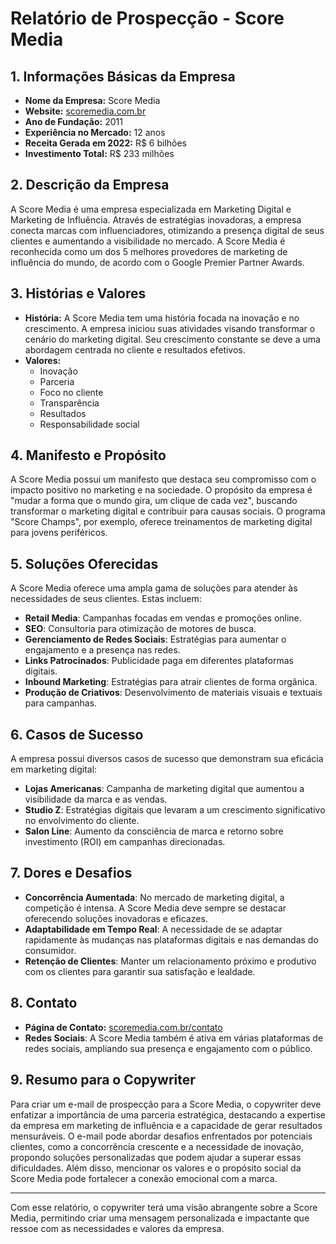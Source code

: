 # Relatório de Prospecção - Score Media

## 1. Informações Básicas da Empresa
- **Nome da Empresa:** Score Media
- **Website:** [scoremedia.com.br](https://scoremedia.com.br)
- **Ano de Fundação:** 2011
- **Experiência no Mercado:** 12 anos
- **Receita Gerada em 2022:** R$ 6 bilhões
- **Investimento Total:** R$ 233 milhões

## 2. Descrição da Empresa
A Score Media é uma empresa especializada em Marketing Digital e Marketing de Influência. Através de estratégias inovadoras, a empresa conecta marcas com influenciadores, otimizando a presença digital de seus clientes e aumentando a visibilidade no mercado. A Score Media é reconhecida como um dos 5 melhores provedores de marketing de influência do mundo, de acordo com o Google Premier Partner Awards.

## 3. Histórias e Valores
- **História:** A Score Media tem uma história focada na inovação e no crescimento. A empresa iniciou suas atividades visando transformar o cenário do marketing digital. Seu crescimento constante se deve a uma abordagem centrada no cliente e resultados efetivos.
- **Valores:** 
  - Inovação
  - Parceria
  - Foco no cliente
  - Transparência
  - Resultados
  - Responsabilidade social

## 4. Manifesto e Propósito
A Score Media possui um manifesto que destaca seu compromisso com o impacto positivo no marketing e na sociedade. O propósito da empresa é "mudar a forma que o mundo gira, um clique de cada vez", buscando transformar o marketing digital e contribuir para causas sociais. O programa "Score Champs", por exemplo, oferece treinamentos de marketing digital para jovens periféricos.

## 5. Soluções Oferecidas
A Score Media oferece uma ampla gama de soluções para atender às necessidades de seus clientes. Estas incluem:
- **Retail Media**: Campanhas focadas em vendas e promoções online.
- **SEO**: Consultoria para otimização de motores de busca.
- **Gerenciamento de Redes Sociais**: Estratégias para aumentar o engajamento e a presença nas redes.
- **Links Patrocinados**: Publicidade paga em diferentes plataformas digitais.
- **Inbound Marketing**: Estratégias para atrair clientes de forma orgânica.
- **Produção de Criativos**: Desenvolvimento de materiais visuais e textuais para campanhas.

## 6. Casos de Sucesso
A empresa possui diversos casos de sucesso que demonstram sua eficácia em marketing digital:
- **Lojas Americanas**: Campanha de marketing digital que aumentou a visibilidade da marca e as vendas.
- **Studio Z**: Estratégias digitais que levaram a um crescimento significativo no envolvimento do cliente.
- **Salon Line**: Aumento da consciência de marca e retorno sobre investimento (ROI) em campanhas direcionadas.

## 7. Dores e Desafios
- **Concorrência Aumentada**: No mercado de marketing digital, a competição é intensa. A Score Media deve sempre se destacar oferecendo soluções inovadoras e eficazes.
- **Adaptabilidade em Tempo Real**: A necessidade de se adaptar rapidamente às mudanças nas plataformas digitais e nas demandas do consumidor.
- **Retenção de Clientes**: Manter um relacionamento próximo e produtivo com os clientes para garantir sua satisfação e lealdade.

## 8. Contato
- **Página de Contato:** [scoremedia.com.br/contato](https://scoremedia.com.br/contato/)
- **Redes Sociais**: A Score Media também é ativa em várias plataformas de redes sociais, ampliando sua presença e engajamento com o público.

## 9. Resumo para o Copywriter
Para criar um e-mail de prospecção para a Score Media, o copywriter deve enfatizar a importância de uma parceria estratégica, destacando a expertise da empresa em marketing de influência e a capacidade de gerar resultados mensuráveis. O e-mail pode abordar desafios enfrentados por potenciais clientes, como a concorrência crescente e a necessidade de inovação, propondo soluções personalizadas que podem ajudar a superar essas dificuldades. Além disso, mencionar os valores e o propósito social da Score Media pode fortalecer a conexão emocional com a marca.

--- 

Com esse relatório, o copywriter terá uma visão abrangente sobre a Score Media, permitindo criar uma mensagem personalizada e impactante que ressoe com as necessidades e valores da empresa.